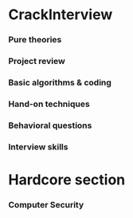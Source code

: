 # CrackInterview

### Pure theories

### Project review

### Basic algorithms & coding

### Hand-on techniques

### Behavioral questions

### Interview skills

# Hardcore section

### Computer Security